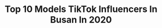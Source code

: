 ---
title: Top 10 Models TikTok Influencers In Busan In 2020
description: >-
  Find top models TikTok influencers in Busan in 2020. Most popular hashtags: #duet #fashion #model #beauty.
platform: TikTok
profiles:
  - username: "hayoungbeen"
    fullname: >-
      Hayoung Been
    location: "South Korea"
    followers: 7721
    engagement: 843
    commentsToLikes: 0.215752
    id: ck9jzci2g84xk0j78b6giyzxt
    verified: false
    hashtags: "#goodnight, #love, #loveislove, #dress"
  - username: "stephany_official"
    fullname: >-
      💘김스테파니헤리💘
    location: "South Korea"
    followers: 1119824
    engagement: 1037
    commentsToLikes: 0.015006
    id: ck9fpammx6ekr0j78zktn5aj7
    verified: true
    hashtags: "#sponsored, #waterbank, #wipeitdownchallenge, #wipeitdown"
  - username: "ya.stacey"
    fullname: >-
      Stacey 🌻 스테이시
    location: "South Korea"
    followers: 116747
    engagement: 833
    commentsToLikes: 0.019349
    id: ck9fme4ebt1ev0j78nqod1xir
    verified: false
    hashtags: "#transition, #animegirl, #sayso, #wipe"
  - username: "itsleonardlim"
    fullname: >-
      Leonard Lim
    location: "South Korea"
    followers: 4486
    engagement: 674
    commentsToLikes: 0.022460
    id: ck9fq4cjqaiev0j78g02wzvah
    verified: false
    hashtags: "#jerking, #everydayscience, #accentcheck, #mensfashion"
  - username: "jiejie_seoul"
    fullname: >-
      首尔姐姐
    location: "South Korea"
    followers: 64353
    engagement: 463
    commentsToLikes: 0.026195
    id: ck920job4ehg80j7839rxyklr
    verified: false
    hashtags: "#makeup, #foryourpage, #tiktokhair, #foruyou"
  - username: "sanga_yonini"
    fullname: >-
      Sang-A
    location: "South Korea"
    followers: 478801
    engagement: 588
    commentsToLikes: 0.012104
    id: ckaidb2wmntoq0i78ud359zp1
    verified: false
    hashtags: "#splits, #feelme, #running, #collaboration"
  - username: "dewsisters"
    fullname: >-
      Dewsisters
    location: "South Korea"
    followers: 3101833
    engagement: 1512
    commentsToLikes: 0.017209
    id: ck9euyutsfrzh0j78lcrsmfd1
    verified: true
    hashtags: "#fashion, #makeup, #korea, #diet"
  - username: "harry_kor"
    fullname: >-
      이형주
    location: "South Korea"
    followers: 1065840
    engagement: 1036
    commentsToLikes: 0.013639
    id: ck7zohwmyk6xj0j788mgm3aqw
    verified: true
    hashtags: "#bts, #chalange, #anysongchallenge, #ad"
  - username: "thatonewiccan"
    fullname: >-
      Matt
    location: "South Korea"
    followers: 65399
    engagement: 1182
    commentsToLikes: 0.012085
    id: ck8ttsusxs5ev0j78do3gedt4
    verified: false
    hashtags: "#lilldicky, #bendyandtheinkmachine, #keyofsolomon, #sunshine"
  - username: "sweetaj_"
    fullname: >-
      앶온니
    location: "South Korea"
    followers: 10850
    engagement: 398
    commentsToLikes: 0.024076
    id: ckal6detzaecv0i78xu9dzwhy
    verified: false
    hashtags: "#cu, #koreanmodel, #model, #beautymodel"
---